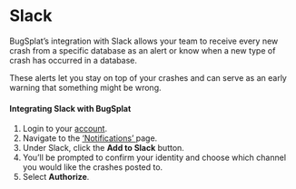 # Slack

BugSplat’s integration with Slack allows your team to receive every new crash from a specific database as an alert or know when a new type of crash has occurred in a database.

These alerts let you stay on top of your crashes and can serve as an early warning that something might be wrong.

#### Integrating Slack with BugSplat <a href="#integrating-slack-with-bugsplat-docs" id="integrating-slack-with-bugsplat-docs"></a>

1. Login to your [account](https://app.bugsplat.com/auth0/login).
2. Navigate to the [‘Notifications’ ](https://app.bugsplat.com/v2/settings/database/notifications)page.
3. Under Slack, click the **Add to Slack** button.
4. You’ll be prompted to confirm your identity and choose which channel you would like the crashes posted to.
5. Select **Authorize**.
